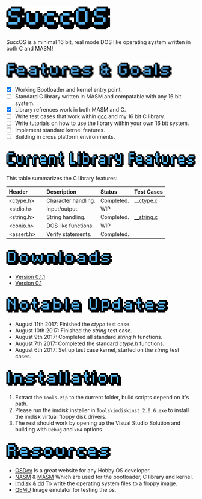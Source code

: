 # <img src="Docs/succOS logoblue.png?raw=true" height=60/>
SuccOS is a minimal 16 bit, real mode DOS like operating system written in both C and MASM!

## <img src="Docs/Features & Goalsblue.png?raw=true" height=40/>
* [x] Working Bootloader and kernel entry point.
* [ ] Standard C library written in MASM and compatable with any 16 bit system.
* [x] Library refrences work in both MASM and C.
* [ ] Write test cases that work within [gcc](https://gcc.gnu.org/) and my 16 bit C library.
* [ ] Write tutorials on how to use the library within your own 16 bit system.
* [ ] Implement standard kernel features. 
* [ ] Building in cross platform environments.

## <img src="Docs/Current Library Featuresblue.png?raw=true" height=40/>
This table summarizes the C library features:

| Header        | Description                       | Status        | Test Cases
| :------------ | :-------------------------------- | :------------ | :---------
<ctype.h>       | Character handling.               | Completed.    | [__ctype.c](SuccOS/libsrc/tests/__ctype.c)  
<stdio.h>       | Input/output.                     | WIP           |
<string.h>      | String handling.                  | Completed.    | [__string.c](SuccOS/libsrc/tests/__string.c)  
<conio.h>       | DOS like functions.               | WIP           |
<assert.h>      | Verify statements.                | Completed.

## <img src="Docs/Downloadsblue.png?raw=true" height=40/>
* [Version 0.1.1](https://github.com/SpookyVerkauferin/SuccOS/archive/master.zip)
* [Version 0.1](https://github.com/SpookyVerkauferin/SuccOS-0.1) 

## <img src="Docs/Notable Updatesblue.png?raw=true" height=40/>
* August 11th 2017: Finished the *ctype* test case.
* August 10th 2017: Finished the *string* test case.
* August 9th 2017: Completed all standard *string.h* functions.
* August 7th 2017: Completed the standard *ctype.h* functions.
* August 6th 2017: Set up test case kernel, started on the *string* test cases.

## <img src="Docs/Installationblue.png?raw=true" height=40/>
1) Extract the `Tools.zip` to the current folder, build scripts depend on it's path.
2) Please run the imdisk installer in `Tools\imdiskinst_2.0.6.exe` to install the imdisk virtual floppy disk drivers. 
3) The rest should work by opening up the Visual Studio Solution and building with `Debug` and `x64` options.

## <img src="Docs/Resourcesblue.png?raw=true" height=40/>
* [OSDev] Is a great website for any Hobby OS developer.
* [NASM] & [MASM] Which are used for the bootloader, C library and kernel.
* [imdisk] & [dd] To write the operating system files to a floppy image.
* [QEMU] Image emulator for testing the os.

[QEMU]:   http://www.qemu.org/
[imdisk]: http://www.ltr-data.se/opencode.html/
[dd]:	    http://uranus.chrysocome.net/linux/rawwrite/dd-old.htm
[OSDev]:  http://wiki.osdev.org/Main_Page
[MASM]:   http://www.masm32.com/download.htm
[NASM]:   http://www.nasm.us/index.php
